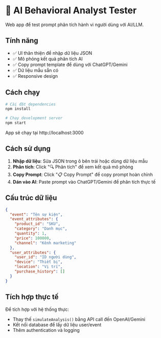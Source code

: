 # 🎯 AI Behavioral Analyst Tester

Web app để test prompt phân tích hành vi người dùng với AI/LLM.

## Tính năng

- ✅ UI thân thiện để nhập dữ liệu JSON
- ✅ Mô phỏng kết quả phân tích AI
- ✅ Copy prompt template để dùng với ChatGPT/Gemini
- ✅ Dữ liệu mẫu sẵn có
- ✅ Responsive design

## Cách chạy

```bash
# Cài đặt dependencies
npm install

# Chạy development server
npm start
```

App sẽ chạy tại http://localhost:3000

## Cách sử dụng

1. **Nhập dữ liệu**: Sửa JSON trong ô bên trái hoặc dùng dữ liệu mẫu
2. **Phân tích**: Click "🔍 Phân tích" để xem kết quả mô phỏng
3. **Copy Prompt**: Click "📋 Copy Prompt" để copy prompt hoàn chỉnh
4. **Dán vào AI**: Paste prompt vào ChatGPT/Gemini để phân tích thực tế

## Cấu trúc dữ liệu

```json
{
  "event": "Tên sự kiện",
  "event_attributes": {
    "product_id": "SKU",
    "category": "Danh mục",
    "quantity": 1,
    "price": 100000,
    "channel": "Kênh marketing"
  },
  "user_attributes": {
    "user_id": "ID người dùng",
    "device": "Thiết bị",
    "location": "Vị trí",
    "purchase_history": []
  }
}
```

## Tích hợp thực tế

Để tích hợp với hệ thống thực:
- Thay thế `simulateAnalysis()` bằng API call đến OpenAI/Gemini
- Kết nối database để lấy dữ liệu user/event
- Thêm authentication và logging